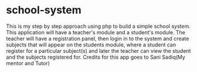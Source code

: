 # school-system
This is my step by step approach using php to build a simple school system. This application will have a teacher's module and a student's module.
The teacher will have a registration panel, then login in to the system and create subjects that will appear on the students module, where a student can register for a particular subject(s) and later the teacher can view the student and the subjects registered for.
Credits for this app goes to Sani Sadiq(My mentor and Tutor)
